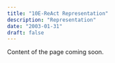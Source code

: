 ```yaml
---
title: "10E-ReAct Representation"
description: "Representation"
date: "2003-01-31"
draft: false
---
```


Content of the page coming soon.
